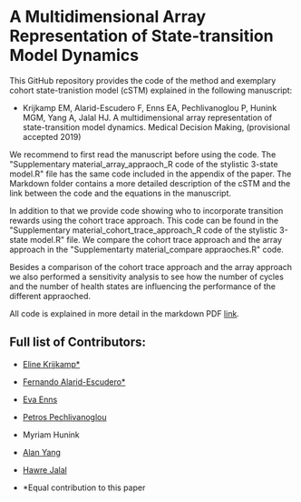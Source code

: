 # A Multidimensional Array Representation of State-transition Model Dynamics
This GitHub repository provides the code of the method and exemplary cohort state-tranistion model (cSTM) explained in the following manuscript: 

- Krijkamp EM, Alarid-Escudero F, Enns EA, Pechlivanoglou P, Hunink MGM, Yang A, Jalal HJ. A multidimensional array representation of state-transition model dynamics. Medical Decision Making, (provisional accepted 2019)

We recommend to first read the manuscript before using the code. The "Supplementary material_array_appraoch_R code of the stylistic 3-state model.R" file has the same code included in the appendix of the paper. The Markdown folder contains a more detailed description of the cSTM and the link between the code and the equations in the manuscript.

In addition to that we provide code showing who to incorporate transition rewards using the cohort trace approach. This code can be found in the "Supplementary material_cohort_trace_approach_R code of the stylistic 3-state model.R" file. We compare the cohort trace approach and the array approach in the "Supplementarty material_compare appraoches.R" code. 

Besides a comparison of the cohort trace approach and the array approach we also performed a sensitivity analysis to see how the number of cycles and the number of health states are influencing the performance of the different appraoched. 

All code is explained in more detail in the markdown PDF [link](https://github.com/DARTH-git/state-transition-model-dynamics/blob/master/markdown/State-transition-model-dynamics-illustrative-case-study.pdf).

## Full list of Contributors:

  * [Eline Krijkamp*](https://github.com/krijkamp) 

  * [Fernando Alarid-Escudero*](https://github.com/feralaes)

  * [Eva Enns](https://github.com/evaenns)

  * [Petros Pechlivanoglou](https://github.com/ppehli)
  
  * Myriam Hunink 
  
  * [Alan Yang](https://github.com/alanyang0924)
  
  * [Hawre Jalal](https://github.com/hjalal)

  
 * *Equal contribution to this paper

